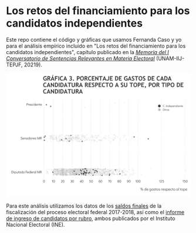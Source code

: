 # Los retos del financiamiento para los candidatos independientes

Este repo contiene el código y gráficas que usamos Fernanda Caso y yo para el análisis empírico incluido en "Los retos del financiamiento para los candidatos independientes", capítulo publicado en la [*Memoria del I Conversatorio de Sentencias Relevantes en Materia Electoral*](https://www.te.gob.mx/publicaciones/sites/default/files/archivos_libros/Memoria%20del%20I%20Conversatorio.pdf) (UNAM-IIJ-TEPJF, 20219).

![My image](https://github.com/segasi/analisis_financiamiento_ci/blob/master/03_graficas/g3_porcentaje_gastos_vs_tope_todos_con_zoom.png)

Para este análisis utilizamos los datos de los [saldos finales](https://bit.ly/2BOnHVi) de la fiscalización del proceso electoral federal 2017-2018, así como el [informe de ingreso de candidatos por rubro](https://bit.ly/2pu5A4G), ambos publicados por el Instituto Nacional Electoral (INE). 


